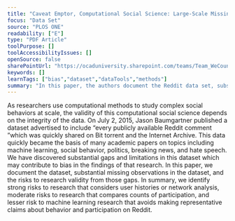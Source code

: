 ```yaml
---
title: "Caveat Emptor, Computational Social Science: Large-Scale Missing Data in a Widely-Published Reddit Corpus"
focus: "Data Set"
source: "PLOS ONE"
readability: ["E"]
type: "PDF Article"
toolPurpose: []
toolAccessibilityIssues: []
openSource: false
sharePointUrl: "https://ocaduniversity.sharepoint.com/teams/Team_WeCount/Shared%20Documents/Resources%20and%20Tools/Literature%20(curated)/Caveat%20emptor,%20computational%20social%20science.pdf"
keywords: []
learnTags: ["bias","dataset","dataTools","methods"]
summary: "In this paper, the authors document the Reddit data set, substantial missing observations in the data set, and the risks to research validity that arise from those gaps.  "
---
```

As researchers use computational methods to study complex social behaviors at scale, the validity of this computational social science depends on the integrity of the data. On July 2, 2015, Jason Baumgartner published a dataset advertised to include “every publicly available Reddit comment ”which was quickly shared on Bit torrent and the Internet Archive. This data quickly became the basis of many academic papers on topics including machine learning, social behavior, politics, breaking news, and hate speech. We have discovered substantial gaps and limitations in this dataset which may contribute to bias in the findings of that research. In this paper, we document the dataset, substantial missing observations in the dataset, and the risks to research validity from those gaps. In summary, we identify strong risks to research that considers user histories or network analysis, moderate risks to research that compares counts of participation, and lesser risk to machine learning research that avoids making representative claims about behavior and participation on Reddit.
